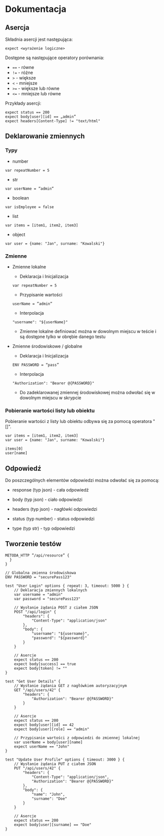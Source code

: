 # Dokumentacja

## Asercja
Składnia asercji jest następująca:

`expect <wyrażenie logiczne>`

Dostępne są następujące operatory porównania:
- `==` - równe
- `!=` - różne
- `>` - większe
- `<` - mniejsze
- `>=` - większe lub równe
- `<=` - mniejsze lub równe

Przykłady asercji:
```
expect status == 200
expect body[user][id] == „admin”
expect headers[Content-Type] != "text/html"
```

## Deklarowanie zmiennych
### Typy
- number

`var repeatNumber = 5`

- str

`var userName = ”admin”`

- boolean

`var isEmployee = false`

- list

`var items = [item1, item2, item3]`

- object

`var user = {name: "Jan", surname: "Kowalski"}`

### Zmienne
- Zmienne lokalne
  - Deklaracja i Inicjalizacja
  
  `var repeatNumber = 5`

  - Przypisanie wartości

  `userName = ”admin”`

  - Interpolacja

  `"username": "${userName}"`

  - Zmienne lokalne definiować można w dowolnym miejscu w teście i są dostępne tylko w obrębie danego testu

- Zmienne środowiskowe / globalne

  - Deklaracja i Inicjalizacja
  
  `ENV PASSWORD = “pass”`

  - Interpolacja
    
  `"Authorization": "Bearer @{PASSWORD}"`

  - Do zadeklarowanej zmiennej środowiskowej można odwołać się w dowolnym miejscu w skrypcie

### Pobieranie wartości listy lub obiektu
Pobieranie wartości z listy lub obiektu odbywa się za pomocą operatora "[]".

```
var items = [item1, item2, item3]
var user = {name: "Jan", surname: "Kowalski"}

items[0]
user[name]
```

## Odpowiedź

Do poszczególnych elementów odpowiedzi można odwołać się za pomocą:

- response (typ json) - cała odpowiedź

- body (typ json) - ciało odpowiedzi

- headers (typ json) - nagłówki odpowiedzi

- status (typ number) - status odpowiedzi

- type (typ str) - typ odpowiedzi


## Tworzenie testów

```test <nazwa> {
METODA_HTTP ”/api/resource” {
  }
}
```

```
// Globalna zmienna środowiskowa
ENV PASSWORD = "securePass123"

test "User Login" options { repeat: 3, timeout: 5000 } {
    // Deklaracja zmiennych lokalnych
    var username = "admin"
    var password = "securePass123"
    
    // Wysłanie żądania POST z ciałem JSON
    POST "/api/login" {
        "headers": {
            "Content-Type": "application/json"
        },
        "body": {
            "username": "${username}",
            "password": "${password}"
        }
    }
    
    // Asercje
    expect status == 200
    expect body[success] == true
    expect body[token] != ""
}

test "Get User Details" {
    // Wysłanie żądania GET z nagłówkiem autoryzacyjnym
    GET "/api/users/42" {
        "headers": {
            "Authorization": "Bearer @{PASSWORD}"
        }
    }
    
    // Asercje
    expect status == 200
    expect body[user][id] == 42
    expect body[user][role] == "admin"
    
    // Przypisanie wartości z odpowiedzi do zmiennej lokalnej
    var userName = body[user][name]
    expect userName == "John"
}

test "Update User Profile" options { timeout: 3000 } {
    // Wysłanie żądania PUT z ciałem JSON
    PUT "/api/users/42" {
        "headers": {
            "Content-Type": "application/json",
            "Authorization": "Bearer @{PASSWORD}"
        },
        "body": {
            "name": "John",
            "surname": "Doe"
        }
    }
    
    // Asercje
    expect status == 200
    expect body[user][surname] == "Doe"
}
```
